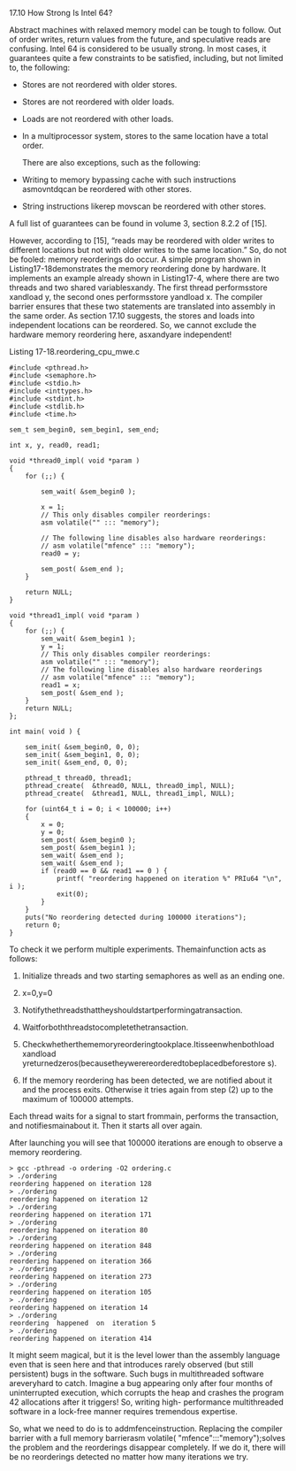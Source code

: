 17.10 How Strong Is Intel 64?

Abstract machines with relaxed memory model can be tough to follow. Out of order writes, return values from the future, and speculative reads are confusing. Intel 64 is considered to be usually strong. In most cases, it guarantees quite a few constraints to be satisfied, including, but not limited to, the following:

* Stores are not reordered with older stores.

* Stores are not reordered with older loads.

* Loads are not reordered with other loads.

* In a multiprocessor system, stores to the same location have a total order.

  There are also exceptions, such as the following:

* Writing to memory bypassing cache with such instructions asmovntdqcan be reordered with other stores.

* String instructions likerep movscan be reordered with other stores.



A full list of guarantees can be found in volume 3, section 8.2.2 of \[15\].

However, according to \[15\], “reads may be reordered with older writes to different locations but not with older writes to the same location.” So, do not be fooled: memory reorderings do occur. A simple program shown in Listing17-18demonstrates the memory reordering done by hardware. It implements an example already shown in Listing17-4, where there are two threads and two shared variablesxandy. The first thread performsstore xandload y, the second ones performsstore yandload x. The compiler barrier ensures that these two statements are translated into assembly in the same order. As section 17.10 suggests, the stores and loads into independent locations can be reordered. So, we cannot exclude the hardware memory reordering here, asxandyare independent!



Listing 17-18.reordering\_cpu\_mwe.c

```
#include <pthread.h>
#include <semaphore.h>
#include <stdio.h>
#include <inttypes.h>
#include <stdint.h>
#include <stdlib.h>
#include <time.h>

sem_t sem_begin0, sem_begin1, sem_end;

int x, y, read0, read1;

void *thread0_impl( void *param )
{
    for (;;) {
    
        sem_wait( &sem_begin0 );
        
        x = 1;
        // This only disables compiler reorderings:
        asm volatile("" ::: "memory");

        // The following line disables also hardware reorderings:
        // asm volatile("mfence" ::: "memory");
        read0 = y;
        
        sem_post( &sem_end );
    }

    return NULL;
}

void *thread1_impl( void *param )
{
    for (;;) {
        sem_wait( &sem_begin1 );
        y = 1;
        // This only disables compiler reorderings:
        asm volatile("" ::: "memory");
        // The following line disables also hardware reorderings
        // asm volatile("mfence" ::: "memory");
        read1 = x;
        sem_post( &sem_end );
    }
    return NULL;
};

int main( void ) {

    sem_init( &sem_begin0, 0, 0);
    sem_init( &sem_begin1, 0, 0);
    sem_init( &sem_end, 0, 0);
    
    pthread_t thread0, thread1;
    pthread_create(  &thread0, NULL, thread0_impl, NULL);
    pthread_create(  &thread1, NULL, thread1_impl, NULL);
    
    for (uint64_t i = 0; i < 100000; i++)
    {
        x = 0;
        y = 0;
        sem_post( &sem_begin0 );
        sem_post( &sem_begin1 );
        sem_wait( &sem_end );
        sem_wait( &sem_end );
        if (read0 == 0 && read1 == 0 ) {
            printf( "reordering happened on iteration %" PRIu64 "\n", i );
            exit(0);
        }
    }
    puts("No reordering detected during 100000 iterations");
    return 0;
}
```

To check it we perform multiple experiments. Themainfunction acts as follows:

1. Initialize threads and two starting semaphores as well as an ending one.

2. x=0,y=0

3. Notifythethreadsthattheyshouldstartperformingatransaction.

4. Waitforboththreadstocompletethetransaction.

5. Checkwhetherthememoryreorderingtookplace.Itisseenwhenbothload xandload yreturnedzeros\(becausetheywerereorderedtobeplacedbeforestore s\).

6. If the memory reordering has been detected, we are notified about it and the process exits. Otherwise it tries again from step \(2\) up to the maximum of 100000 attempts.



Each thread waits for a signal to start frommain, performs the transaction, and notifiesmainabout it. Then it starts all over again.

After launching you will see that 100000 iterations are enough to observe a memory reordering.

```
> gcc -pthread -o ordering -O2 ordering.c
> ./ordering
reordering happened on iteration 128
> ./ordering
reordering happened on iteration 12
> ./ordering
reordering happened on iteration 171
> ./ordering
reordering happened on iteration 80
> ./ordering
reordering happened on iteration 848
> ./ordering
reordering happened on iteration 366
> ./ordering
reordering happened on iteration 273
> ./ordering
reordering happened on iteration 105
> ./ordering
reordering happened on iteration 14
> ./ordering
reordering  happened  on  iteration 5
> ./ordering
reordering happened on iteration 414
```

It might seem magical, but it is the level lower than the assembly language even that is seen here and that introduces rarely observed \(but still persistent\) bugs in the software. Such bugs in multithreaded software areveryhard to catch. Imagine a bug appearing only after four months of uninterrupted execution, which corrupts the heap and crashes the program 42 allocations after it triggers! So, writing high- performance multithreaded software in a lock-free manner requires tremendous expertise.

So, what we need to do is to addmfenceinstruction. Replacing the compiler barrier with a full memory barrierasm volatile\( "mfence":::"memory"\);solves the problem and the reorderings disappear completely. If we do it, there will be no reorderings detected no matter how many iterations we try.

